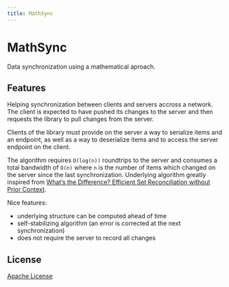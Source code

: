 ```yaml
---
title: MathSync
---
```


# MathSync

Data synchronization using a mathematical aproach.

## Features

Helping synchronization between clients and servers accross a network. The client is expected to have pushed its changes to the server and then requests the library to pull changes from the server.

Clients of the library must provide on the server a way to serialize items and an endpoint, as well as a way to deserialize  items and to access the server endpoint on the client.

The algorithm requires `O(log(n))` roundtrips to the server and consumes a total bandwidth of `O(n)` where `n` is the number of items which changed on the server since the last synchronization. Underlying algorithm greatly inspired from [What’s the Difference? Efficient Set Reconciliation without Prior Context](http://conferences.sigcomm.org/sigcomm/2011/papers/sigcomm/p218.pdf).

Nice features:

* underlying structure can be computed ahead of time
* self-stabilizing algorithm (an error is corrected at the next synchronization)
* does not require the server to record all changes

## License

[Apache License](http://www.apache.org/licenses/LICENSE-2.0)
